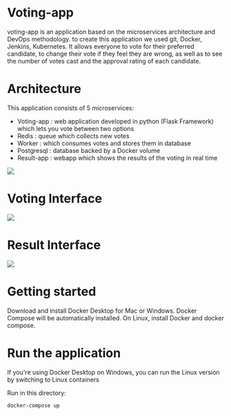# Voting-app
<p>voting-app is an application based on the microservices architecture and DevOps methodology. to create this application we used git, Docker, Jenkins, Kubernetes. It allows everyone to vote for their preferred candidate, to change their vote if they feel they are wrong, as well as to see the number of votes cast and the approval rating of each candidate.</p>
<h1>Architecture</h1>
This application consists of 5 microservices:

* Voting-app : web application developed in python (Flask Framework) which lets you vote between two options
* Redis : queue which collects new votes
* Worker : which consumes votes and stores them in database
* Postgresql : database backed by a Docker volume
* Result-app : webapp which shows the results of the voting in real time

![](https://user-images.githubusercontent.com/62344505/98979367-92aba800-251b-11eb-91a4-30e587ee7f2c.png)


<h1>Voting Interface </h1>

![](https://user-images.githubusercontent.com/62344505/98979777-0ea5f000-251c-11eb-89b8-8d9d00a7145a.PNG)

<h1>Result Interface</h1>

![](https://user-images.githubusercontent.com/62344505/98981416-339b6280-251e-11eb-9563-dafbe64d857e.PNG)

<h1>Getting started</h1>

<p>Download and install Docker Desktop for Mac or Windows. Docker Compose will be automatically installed. On Linux, install Docker and docker compose.</p>

<h1>Run the application </h1>

<p>If you're using Docker Desktop on Windows, you can run the Linux version by switching to Linux containers

Run in this directory:</p>

`docker-compose up`

